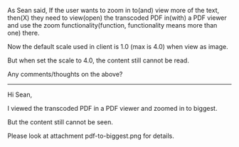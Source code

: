 As Sean said, If the user wants to zoom in to(and) view more of the text,
then(X) they need to view(open) the transcoded PDF in(with) a PDF viewer and use the zoom functionality(function, functionality means more than one) there.

Now the default scale used in client is 1.0 (max is 4.0) when view as image.

But when set the scale to 4.0, the content still cannot be read.

Any comments/thoughts on the above?

-----------------------------------------

Hi Sean, 

I viewed the transcoded PDF in a PDF viewer and zoomed in to biggest.

But the content still cannot be seen.

Please look at attachment pdf-to-biggest.png for details.
